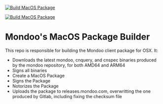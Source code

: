 [![Build MacOS Package](https://github.com/mondoohq/mac-pkg/actions/workflows/build_pkg.yaml/badge.svg)](https://github.com/mondoohq/mac-pkg/actions/workflows/build_pkg.yaml)

[![Build MacOS Package](https://github.com/mondoohq/mac-pkg/actions/workflows/build_pkg.yaml/badge.svg)](https://github.com/mondoohq/mac-pkg/actions/workflows/build_pkg.yaml)
# Mondoo's MacOS Package Builder

This repo is responsible for building the Mondoo client package for OSX.  It:

- Downloads the latest mondoo, cnquery, and cnspec binaries produced by the mondoo repository, for both AMD64 and ARM64
- Signs all binaries
- Create a MacOS Package
- Signs the Package
- Notorizes the Package
- Uploads the package to releases.mondoo.com, overwritting the one produced by Gitlab, including fixing the checksum file